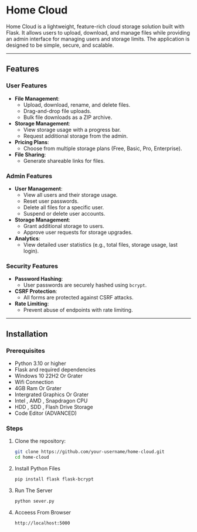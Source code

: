 # Home Cloud

Home Cloud is a lightweight, feature-rich cloud storage solution built with Flask. It allows users to upload, download, and manage files while providing an admin interface for managing users and storage limits. The application is designed to be simple, secure, and scalable.

---

## Features

### User Features
- **File Management**:
  - Upload, download, rename, and delete files.
  - Drag-and-drop file uploads.
  - Bulk file downloads as a ZIP archive.
- **Storage Management**:
  - View storage usage with a progress bar.
  - Request additional storage from the admin.
- **Pricing Plans**:
  - Choose from multiple storage plans (Free, Basic, Pro, Enterprise).
- **File Sharing**:
  - Generate shareable links for files.

### Admin Features
- **User Management**:
  - View all users and their storage usage.
  - Reset user passwords.
  - Delete all files for a specific user.
  - Suspend or delete user accounts.
- **Storage Management**:
  - Grant additional storage to users.
  - Approve user requests for storage upgrades.
- **Analytics**:
  - View detailed user statistics (e.g., total files, storage usage, last login).

### Security Features
- **Password Hashing**:
  - User passwords are securely hashed using `bcrypt`.
- **CSRF Protection**:
  - All forms are protected against CSRF attacks.
- **Rate Limiting**:
  - Prevent abuse of endpoints with rate limiting.

---

## Installation

### Prerequisites
- Python 3.10 or higher
- Flask and required dependencies
- Windows 10 22H2 Or Grater
- Wifi Connection
- 4GB Ram Or Grater
- Intergrated Graphics Or Grater
- Intel , AMD , Snapdragon CPU
- HDD , SDD , Flash Drive Storage
- Code Editor (ADVANCED)

### Steps
1. Clone the repository:
   ```bash
   git clone https://github.com/your-username/home-cloud.git
   cd home-cloud

2. Install Python Files
   ```bash
   pip install flask flask-bcrypt 

3. Run The Server 
    ```bash
    python sever.py

4. Acceess From Browser
    ```bash
    http://localhost:5000